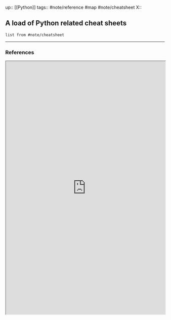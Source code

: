 up:: [[Python]] 
tags:: #note/reference #map #note/cheatsheet 
X:: 

## A load of Python related cheat sheets

```dataview
list from #note/cheatsheet 
```


---
### References



<iframe width=100% height=800vh src="https://link.medium.com/72MGf2FTYyb"> </iframe>
